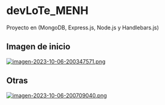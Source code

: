 # devLoTe_MENH
Proyecto en (MongoDB, Express.js, Node.js y Handlebars.js)

## Imagen de inicio
[![imagen-2023-10-06-200347571.png](https://i.postimg.cc/d3RFy3FG/imagen-2023-10-06-200347571.png)](https://postimg.cc/JHhSw1Gh)

## Otras
[![imagen-2023-10-06-200709040.png](https://i.postimg.cc/L4V65Q8w/imagen-2023-10-06-200709040.png)](https://postimg.cc/SjJptr8f)
